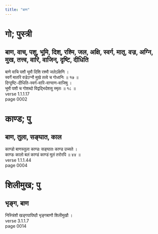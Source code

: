 ```yaml
---
title: "बाण"
---
```


# गो; पुस्त्री
## बाण, वाच्, पशु, भूमि, दिश्, रश्मि, जल, अक्षि, स्वर्ग, मातृ, वज्र, अग्नि, मुख, तत्त्व, वारि, वाजिन्, दृष्टि, दीधिति
बाणे वाचि पशौ भूमौ दिशि रश्मौ जलेऽक्षिणि ।<br />स्वर्गे मातरि वज्रेऽग्नौ मुखे तत्वे च गोध्वनिः ॥ १७ ॥<br />दिग्दृष्टि-दीधिति-स्वर्ग-वारि-वाग्वाण-वाजिषु ।<br />भूमौ पशौ च गोशब्दो विद्वद्भिर्दशसु स्मृतः ॥ १८ ॥<br />verse 1.1.1.17<br />page 0002

# काण्ड; पु
## बाण, तुला, सङ्घात, काल
काण्डो बाणस्तुला काण्डः सङ्घातः काण्ड उच्यते ।<br />काण्डः कालो बलं काण्डं काण्डं मूलं तरोरपि ॥ ४४ ॥<br />verse 1.1.1.44<br />page 0004

# शिलीमुख; पु
## भृङ्ग, बाण
निस्त्रिंशौ खड्गपापिष्ठौ भृङ्गबाणौ शिलीमुखौ ।<br />verse 3.1.1.7<br />page 0014

